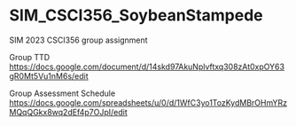 # SIM_CSCI356_SoybeanStampede
 SIM 2023 CSCI356 group assignment

Group TTD
https://docs.google.com/document/d/14skd97AkuNplvftxq308zAt0xpOY63gR0Mt5Vu1nM6s/edit

Group Assessment Schedule
https://docs.google.com/spreadsheets/u/0/d/1WfC3yo1TozKydMBrOHmYRzMQqQGkx8wq2dEf4p7OJpI/edit
